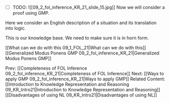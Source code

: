 ﻿- [ ] TODO:
![[09_2_fol_inference_KR_21_slide_15.jpg]]
Now we will consider a proof using GMP.

Here we consider an English description of a situation and its translation into logic.

This is our knowledge base.
We need to make sure it is in horn form.


[[What can we do with this 09_1_FOL_21|What can we do with this]]
[[Generalized Modus Ponens GMP 09_2_fol_inference_KR_21|Generalized Modus Ponens GMP]]

Prev: [[Completeness of FOL Inference 09_2_fol_inference_KR_21|Completeness of FOL Inference]]
Next: [[Ways to apply GMP 09_2_fol_inference_KR_21|Ways to apply GMP]]
Related Content:
[[Introduction to Knowledge Representation and Reasoning 09_KR_Intro21|Introduction to Knowledge Representation and Reasoning]]
[[Disadvantages of using NL 09_KR_Intro21|Disadvantages of using NL]]